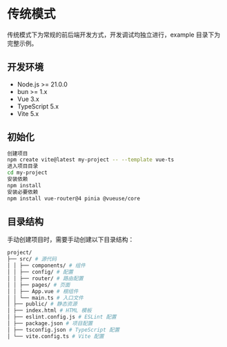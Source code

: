# 传统模式

传统模式下为常规的前后端开发方式，开发调试均独立进行，example 目录下为完整示例。


## 开发环境
- Node.js >= 21.0.0
- bun >= 1.x
- Vue 3.x
- TypeScript 5.x
- Vite 5.x


## 初始化

```bash
创建项目
npm create vite@latest my-project -- --template vue-ts
进入项目目录
cd my-project
安装依赖
npm install
安装必要依赖
npm install vue-router@4 pinia @vueuse/core
```


## 目录结构

手动创建项目时，需要手动创建以下目录结构：

```bash
project/
├── src/ # 源代码
│ │ ├── components/ # 组件
│ │ ├── config/ # 配置
│ │ ├── router/ # 路由配置
│ │ ├── pages/ # 页面
│ │ ├── App.vue # 根组件
│ │ └── main.ts # 入口文件
│ ├── public/ # 静态资源
│ ├── index.html # HTML 模板
│ ├── eslint.config.js # ESLint 配置
│ ├── package.json # 项目配置
│ ├── tsconfig.json # TypeScript 配置
│ └── vite.config.ts # Vite 配置
```
